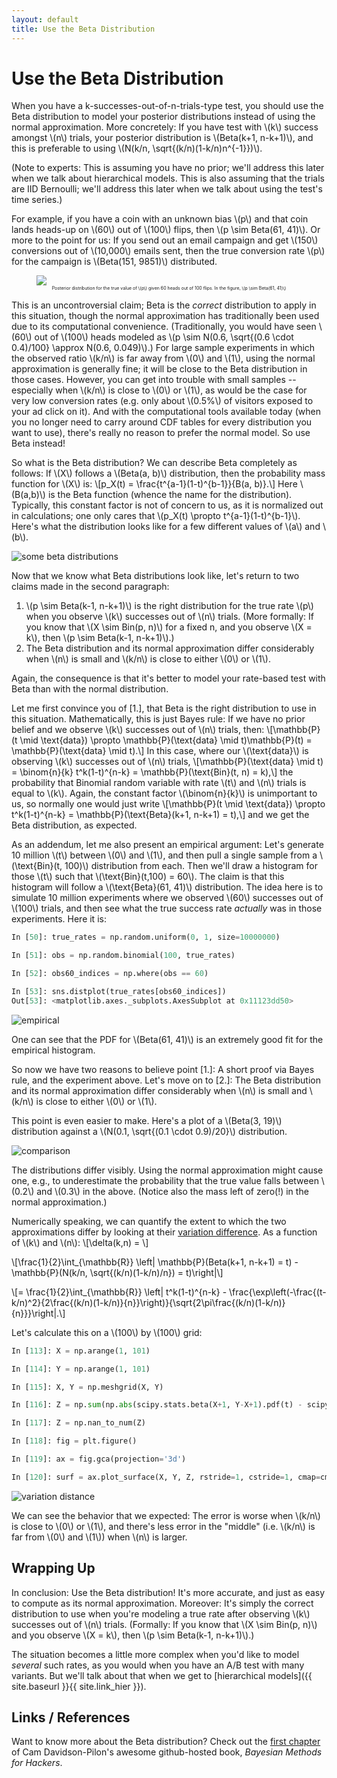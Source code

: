 ```yaml
---
layout: default
title: Use the Beta Distribution
---
```


# Use the Beta Distribution

When you have a k-successes-out-of-n-trials-type test, you should use the Beta distribution to model your posterior distributions instead of using the normal approximation. More concretely: If you have test with \\(k\\\) success amongst \\(n\\) trials, your posterior distribution is \\(Beta(k+1, n-k+1)\\), and this is preferable to using \\(N(k/n, \sqrt{(k/n)(1-k/n)n^{-1}})\\).

(Note to experts: This is assuming you have no prior; we'll address this later when we talk about hierarchical models. This is also assuming that the trials are IID Bernoulli; we'll address this later when we talk about using the test's time series.)

For example, if you have a coin with an unknown bias \\(p\\) and that coin lands heads-up on \\(60\\) out of \\(100\\) flips, then \\(p \sim Beta(61, 41)\\). Or more to the point for us: If you send out an email campaign and get \\(150\\) conversions out of \\(10,000\\) emails sent, then the true conversion rate \\(p\\) for the campaign is \\(Beta(151, 9851)\\) distributed.

<figure>
<img src="https://i.imgur.com/RxOzIUY.png">
<figcaption style="font-size: 0.5em; text-align: center">Posterior distribution for the true value of \(p\) given 60 heads out of 100 flips. In the figure, \(p \sim Beta(61, 41)\)</figcaption>
</figure>

This is an uncontroversial claim; Beta is the *correct* distribution to apply in this situation, though the normal approximation has traditionally been used due to its computational convenience. (Traditionally, you would have seen \\(60\\) out of \\(100\\) heads modeled as \\(p \sim N(0.6, \sqrt{(0.6 \cdot 0.4)/100} \approx N(0.6, 0.049)\\).) For large sample experiments in which the observed ratio \\(k/n\\) is far away from \\(0\\) and \\(1\\), using the normal approximation is generally fine; it will be close to the Beta distribution in those cases. However, you can get into trouble with small samples -- especially when \\(k/n\\) is close to \\(0\\) or \\(1\\), as would be the case for very low conversion rates (e.g. only about \\(0.5\%\\) of visitors exposed to your ad click on it). And with the computational tools available today (when you no longer need to carry around CDF tables for every distribution you want to use), there's really no reason to prefer the normal model. So use Beta instead!

So what is the Beta distribution? We can describe Beta completely as follows: If \\(X\\) follows a \\(Beta(a, b)\\) distribution, then the probability mass function for \\(X\\) is: \\[p\_X(t) = \frac{t^{a-1}(1-t)^{b-1}}{B(a, b)}.\\] Here \\(B(a,b)\\) is the Beta function (whence the name for the distribution). Typically, this constant factor is not of concern to us, as it is normalized out in calculations; one only cares that \\(p_X(t) \propto t^{a-1}(1-t)^{b-1}\\). Here's what the distribution looks like for a few different values of \\(a\\) and \\(b\\).

![some beta distributions](http://i.imgur.com/mj059cS.png)

Now that we know what Beta distributions look like, let's return to two claims made in the second paragraph:

1. \\(p \sim Beta(k-1, n-k+1)\\) is the right distribution for the true rate \\(p\\) when you observe \\(k\\) successes out of \\(n\\) trials. (More formally: If you know that \\(X \sim Bin(p, n)\\) for a fixed n, and you observe \\(X = k\\), then \\(p \sim Beta(k-1, n-k+1)\\).) 
2. The Beta distribution and its normal approximation differ considerably when \\(n\\) is small and \\(k/n\\) is close to either \\(0\\) or \\(1\\).

Again, the consequence is that it's better to model your rate-based test with Beta than with the normal distribution.

Let me first convince you of [1.], that Beta is the right distribution to use in this situation. Mathematically, this is just Bayes rule: If we have no prior belief and we observe \\(k\\) successes out of \\(n\\) trials, then: \\[\mathbb{P}(t \mid \text{data}) \propto \mathbb{P}(\text{data} \mid t)\mathbb{P}(t) = \mathbb{P}(\text{data} \mid t).\\] In this case, where our \\(\text{data}\\) is observing \\(k\\) successes out of \\(n\\) trials, \\[\mathbb{P}(\text{data} \mid t) = \binom{n}{k} t^k(1-t)^{n-k} = \mathbb{P}(\text{Bin}(t, n) = k),\\] the probability that Binomial random variable with rate \\(t\\) and \\(n\\) trials is equal to \\(k\\). Again, the constant factor \\(\binom{n}{k}\\) is unimportant to us, so normally one would just write \\[\mathbb{P}(t \mid \text{data}) \propto t^k(1-t)^{n-k} = \mathbb{P}(\text{Beta}(k+1, n-k+1) = t),\\] and we get the Beta distribution, as expected.

As an addendum, let me also present an empirical argument: Let's generate 10 million \\(t\\) between \\(0\\) and \\(1\\), and then pull a single sample from a \\(\text{Bin}(t, 100)\\) distribution from each. Then we'll draw a histogram for those \\(t\\) such that \\(\text{Bin}(t,100) = 60\\). The claim is that this histogram will follow a \\(\text{Beta}(61, 41)\\) distribution. The idea here is to simulate 10 million experiments where we observed \\(60\\) successes out of \\(100\\) trials, and then see what the true success rate *actually* was in those experiments. Here it is:

```python
In [50]: true_rates = np.random.uniform(0, 1, size=10000000)

In [51]: obs = np.random.binomial(100, true_rates)

In [52]: obs60_indices = np.where(obs == 60)

In [53]: sns.distplot(true_rates[obs60_indices])
Out[53]: <matplotlib.axes._subplots.AxesSubplot at 0x11123dd50>
```

![empirical](http://i.imgur.com/TuobKfI.png)

One can see that the PDF for \\(Beta(61, 41)\\) is an extremely good fit for the empirical histogram.

So now we have two reasons to believe point [1.]: A short proof via Bayes rule, and the experiment above. Let's move on to [2.]: The Beta distribution and its normal approximation differ considerably when \\(n\\) is small and \\(k/n\\) is close to either \\(0\\) or \\(1\\).

This point is even easier to make. Here's a plot of a \\(Beta(3, 19)\\) distribution against a \\(N(0.1, \sqrt{(0.1 \cdot 0.9)/20}\\) distribution.

![comparison](http://i.imgur.com/XCd5oG6.png)

The distributions differ visibly. Using the normal approximation might cause one, e.g., to underestimate the probability that the true value falls between \\(0.2\\) and \\(0.3\\) in the above. (Notice also the mass left of zero(!) in the normal approximation.)

Numerically speaking, we can quantify the extent to which the two approximations differ by looking at their [variation difference](http://en.wikipedia.org/wiki/Total_variation_distance_of_probability_measures). As a function of \\(k\\) and \\(n\\):  \\[\delta(k,n) = \\]

\\[\frac{1}{2}\int_{\mathbb{R}} \left| \mathbb{P}(Beta(k+1, n-k+1) = t) - \mathbb{P}(N(k/n, \sqrt{(k/n)(1-k/n)/n}) = t)\right|\\]

\\[= \frac{1}{2}\int_{\mathbb{R}} \left| t^k(1-t)^{n-k} - \frac{\exp\left(-\frac{(t-k/n)^2}{2\frac{(k/n)(1-k/n)}{n}}\right)}{\sqrt{2\pi\frac{(k/n)(1-k/n)}{n}}}\right|.\\]

Let's calculate this on a \\(100\\) by \\(100\\) grid:

```python
In [113]: X = np.arange(1, 101)

In [114]: Y = np.arange(1, 101)

In [115]: X, Y = np.meshgrid(X, Y)

In [116]: Z = np.sum(np.abs(scipy.stats.beta(X+1, Y-X+1).pdf(t) - scipy.stats.norm(1.0*X/Y, np.sqrt(((1.0*X/Y)*(1 - 1.0*X/Y))/Y)).pdf(t)) for t in np.linspace(0, 1, 1000))

In [117]: Z = np.nan_to_num(Z)

In [118]: fig = plt.figure()

In [119]: ax = fig.gca(projection='3d')

In [120]: surf = ax.plot_surface(X, Y, Z, rstride=1, cstride=1, cmap=cm.coolwarm)
```
![variation distance](http://i.imgur.com/lTuSHOs.png)

We can see the behavior that we expected: The error is worse when \\(k/n\\) is close to \\(0\\) or \\(1\\), and there's less error in the "middle" (i.e. \\(k/n\\) is far from \\(0\\) and \\(1\\)) when \\(n\\) is larger.

## Wrapping Up

In conclusion: Use the Beta distribution! It's more accurate, and just as easy to compute as its normal approximation. Moreover: It's simply the correct distribution to use when you're modeling a true rate after observing \\(k\\) successes out of \\(n\\) trials. (Formally: If you know that \\(X \sim Bin(p, n)\\) and you observe \\(X = k\\), then \\(p \sim Beta(k-1, n-k+1)\\).)

The situation becomes a little more complex when you'd like to model *several* such rates, as you would when you have an A/B test with many variants. But we'll talk about that when we get to [hierarchical models]({{ site.baseurl }}{{ site.link_hier }}).

## Links / References

Want to know more about the Beta distribution? Check out the [first chapter](http://nbviewer.ipython.org/github/CamDavidsonPilon/Probabilistic-Programming-and-Bayesian-Methods-for-Hackers/blob/master/Chapter1_Introduction/Chapter1_Introduction.ipynb) of Cam Davidson-Pilon's awesome github-hosted book, *Bayesian Methods for Hackers*. 


